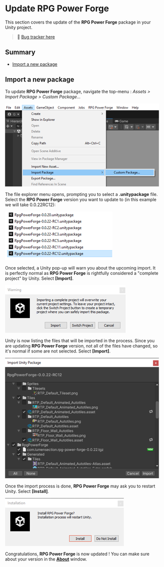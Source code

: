 # Update RPG Power Forge

This section covers the update of the **RPG Power Forge** package in your Unity project. 

> 🐞 [Bug tracker here](https://trello.com/b/PIzgsYov/rpg-power-forge-road-map)

## Summary
- [Import a new package](#import-a-new-package)

## Import a new package

To update **RPG Power Forge** package, navigate the top-menu : *Assets > Import Package > Custom Package...*

![menu_location.png](./../media/update/menu_location.png)

The file explorer menu opens, prompting you to select a **.unitypackage** file. Select the **RPG Power Forge** version you want to update to (in this example we will take 0.0.22RC12):

![select_package.png](./../media/update/select_package.png)

Once selected, a Unity pop-up will warn you about the upcoming import. It is perfectly normal as **RPG Power Forge** is rightfully considered a "complete project" by Unity. Select **[Import]**.

![warning.png](./../media/update/warning.png)

Unity is now listing the files that will be imported in the process. Since you are updating **RPG Power Forge** version, not all of the files have changed, so it's normal if some are not selected. Select **[Import]**.

![list.png](./../media/update/list.png)

Once the import process is done, **RPG Power Forge** may ask you to restart Unity. Select **[Install]**.

![list.png](./../media/new_project/import_restart.png)

Congratulations, **RPG Power Forge** is now updated ! You can make sure about your version in the **[About](./about.md)** window.